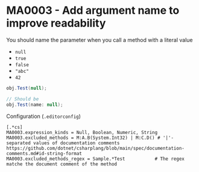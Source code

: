 # MA0003 - Add argument name to improve readability

You should name the parameter when you call a method with a literal value

- `null`
- `true`
- `false`
- `"abc"`
- `42`

````csharp
obj.Test(null);

// Should be
obj.Test(name: null);
````

Configuration (`.editorconfig`)

````
[.*cs]
MA0003.expression_kinds = Null, Boolean, Numeric, String
MA0003.excluded_methods = M:A.B(System.Int32) | M:C.D() # '|'-separated values of documentation comments https://github.com/dotnet/csharplang/blob/main/spec/documentation-comments.md#id-string-format
MA0003.excluded_methods_regex = Sample.*Test           # The regex matche the document comment of the method
````


